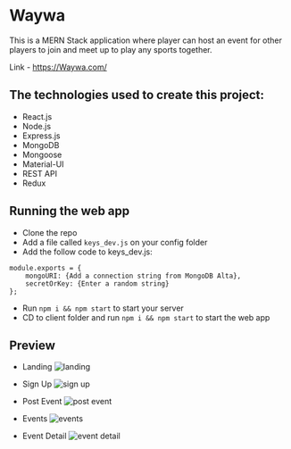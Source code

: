 # Waywa

This is a MERN Stack application where player can host an event for other players to join and meet up to play any sports together.

Link - https://Waywa.com/

<p align = "center">
    
</p>

## The technologies used to create this project:
- React.js
- Node.js
- Express.js
- MongoDB
- Mongoose
- Material-UI
- REST API
- Redux

## Running the web app
- Clone the repo
- Add a file called `keys_dev.js` on your config folder
- Add the follow code to keys_dev.js:
```
module.exports = {
    mongoURI: {Add a connection string from MongoDB Alta},
    secretOrKey: {Enter a random string}
};
```
- Run `npm i && npm start` to start your server
- CD to client folder and run `npm i && npm start` to start the web app

## Preview
- Landing
![landing](https://res.cloudinary.com/ysongit/image/upload/v1581738547/project/Screen_Shot_2020-02-14_at_10.48.57_PM_b8c3lf.png "Landing")

- Sign Up
![sign up](https://res.cloudinary.com/ysongit/image/upload/v1581738611/project/Screen_Shot_2020-02-14_at_10.49.59_PM_mxgnd4.png "Sign Up")

- Post Event
![post event](https://res.cloudinary.com/ysongit/image/upload/v1581738666/project/Screen_Shot_2020-02-14_at_10.50.50_PM_icdr0w.png "Post Event")

- Events
![events](https://res.cloudinary.com/ysongit/image/upload/v1581904339/project/Screen_Shot_2020-02-16_at_8.52.09_PM_omjjhk.png "Events")

- Event Detail
![event detail](https://res.cloudinary.com/ysongit/image/upload/v1581738883/project/Screen_Shot_2020-02-14_at_10.54.32_PM_ayxsey.png "Event Detail")
